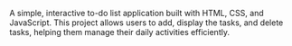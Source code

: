 A simple, interactive to-do list application built with HTML, CSS, and JavaScript. This project allows users to add, display the tasks, and delete tasks, helping them manage their daily activities efficiently.

